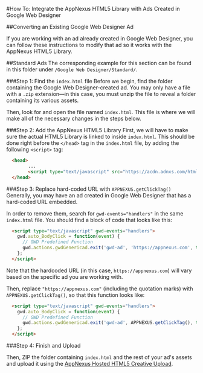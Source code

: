 #How To: Integrate the AppNexus HTML5 Library with Ads Created in Google Web Designer

##Converting an Existing Google Web Designer Ad

If you are working with an ad already created in Google Web Designer, you can follow these instructions to modify that ad so it works with the AppNexus HTML5 Library.

<a name="standard-ads"></a>
##Standard Ads
The corresponding example for this section can be found in this folder under `/Google Web Designer/Standard/`.

###Step 1: Find the `index.html` file
Before we begin, find the folder containing the Google Web Designer-created ad.  You may only have a file with a `.zip` extension—in this case, you must unzip the file to reveal a folder containing its various assets.


Then, look for and open the file named `index.html`. This file is where we will make all of the necessary changes in the steps below.

<a name="standard-ads-step-1"></a>
###Step 2: Add the AppNexus HTML5 Library
First, we will have to make sure the actual HTML5 Library is linked to inside `index.html`.  This should be done right before the `</head>` tag in the `index.html` file, by adding the following `<script>` tag:

```html
  <head>
        ...
        <script type="text/javascript" src="https://acdn.adnxs.com/html5-lib/1.4.1/appnexus-html5-lib.min.js"></script>
  </head>
```


<a name="standard-ads-step-2"></a>
###Step 3: Replace hard-coded URL with `APPNEXUS.getClickTag()`
Generally, you may have an ad created in Google Web Designer that has a hard-coded URL embedded.  

In order to remove them, search for `gwd-events="handlers"` in the same `index.html` file.  You should find a block of code that looks like this:

```html
  <script type="text/javascript" gwd-events="handlers">
    gwd.auto_BodyClick = function(event) {
      // GWD Predefined Function
      gwd.actions.gwdGenericad.exit('gwd-ad', 'https://appnexus.com', true);
    };
  </script>
```
Note that the hardcoded URL (in this case, `https://appnexus.com`) will vary based on the specific ad you are working with. 

Then, replace `"https://appnexus.com"` (including the quotation marks) with `APPNEXUS.getClickTag()`, so that this function looks like:

```html
  <script type="text/javascript" gwd-events="handlers">
    gwd.auto_BodyClick = function(event) {
      // GWD Predefined Function
      gwd.actions.gwdGenericad.exit('gwd-ad', APPNEXUS.getClickTag(), true);
    };
  </script>
```

###Step 4: Finish and Upload

Then, ZIP the folder containing `index.html` and the rest of your ad's assets and upload it using the [AppNexus Hosted HTML5 Creative Upload](https://wiki.appnexus.com/display/console/Upload+Hosted+HTML5+Creatives).